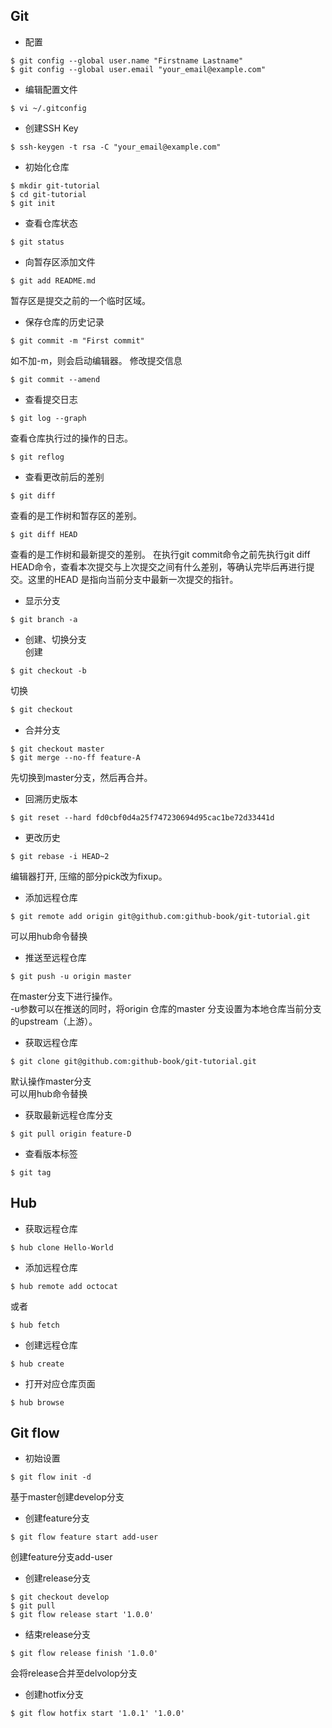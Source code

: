 ## Git
* 配置
```
$ git config --global user.name "Firstname Lastname"
$ git config --global user.email "your_email@example.com"
```
* 编辑配置文件
```
$ vi ~/.gitconfig
```
* 创建SSH Key
```
$ ssh-keygen -t rsa -C "your_email@example.com"
```
* 初始化仓库
```
$ mkdir git-tutorial
$ cd git-tutorial
$ git init
```
* 查看仓库状态
```
$ git status
```
* 向暂存区添加文件
```
$ git add README.md
```
暂存区是提交之前的一个临时区域。
* 保存仓库的历史记录
```
$ git commit -m "First commit"
```
如不加-m，则会启动编辑器。
修改提交信息
```
$ git commit --amend
```
* 查看提交日志
```
$ git log --graph
```
查看仓库执行过的操作的日志。
```
$ git reflog
```
* 查看更改前后的差别
```
$ git diff
```
查看的是工作树和暂存区的差别。
```
$ git diff HEAD
```
查看的是工作树和最新提交的差别。
在执行git commit命令之前先执行git diff HEAD命令，查看本次提交与上次提交之间有什么差别，等确认完毕后再进行提交。这里的HEAD 是指向当前分支中最新一次提交的指针。
* 显示分支
```
$ git branch -a
```
* 创建、切换分支  
创建
```
$ git checkout -b
```
切换
```bash
$ git checkout
```
* 合并分支
```
$ git checkout master
$ git merge --no-ff feature-A
```
先切换到master分支，然后再合并。
* 回溯历史版本
```
$ git reset --hard fd0cbf0d4a25f747230694d95cac1be72d33441d
```
* 更改历史
```
$ git rebase -i HEAD~2
```
编辑器打开, 压缩的部分pick改为fixup。
* 添加远程仓库
```
$ git remote add origin git@github.com:github-book/git-tutorial.git
```
可以用hub命令替换
* 推送至远程仓库
```
$ git push -u origin master
```
在master分支下进行操作。  
-u参数可以在推送的同时，将origin 仓库的master 分支设置为本地仓库当前分支的upstream（上游）。
* 获取远程仓库
```
$ git clone git@github.com:github-book/git-tutorial.git
```
默认操作master分支  
可以用hub命令替换
* 获取最新远程仓库分支
```
$ git pull origin feature-D
```
* 查看版本标签
```
$ git tag
```


## Hub
* 获取远程仓库
```
$ hub clone Hello-World
```
* 添加远程仓库
```
$ hub remote add octocat
```
或者
```
$ hub fetch
```
* 创建远程仓库
```
$ hub create
```
* 打开对应仓库页面
```
$ hub browse
```

## Git flow
* 初始设置
```
$ git flow init -d
```
基于master创建develop分支
* 创建feature分支
```
$ git flow feature start add-user
```
创建feature分支add-user
* 创建release分支
```
$ git checkout develop
$ git pull
$ git flow release start '1.0.0' 
```
* 结束release分支
```
$ git flow release finish '1.0.0'
```
会将release合并至delvolop分支
* 创建hotfix分支
```
$ git flow hotfix start '1.0.1' '1.0.0'
```


